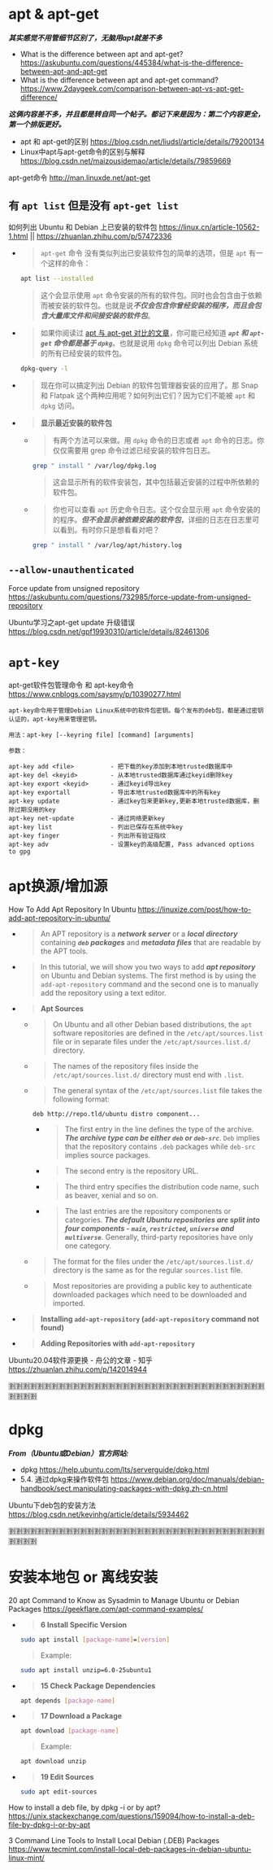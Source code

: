 
# apt & apt-get

***其实感觉不用管细节区别了，无脑用apt就差不多***
- What is the difference between apt and apt-get? https://askubuntu.com/questions/445384/what-is-the-difference-between-apt-and-apt-get
- What is the difference between apt and apt-get command? https://www.2daygeek.com/comparison-between-apt-vs-apt-get-difference/

***这俩内容差不多，并且都是转自同一个帖子。都记下来是因为：第二个内容更全，第一个排版更好。***
- apt 和 apt-get的区别 https://blog.csdn.net/liudsl/article/details/79200134
- Linux中apt与apt-get命令的区别与解释 https://blog.csdn.net/maizousidemao/article/details/79859669

apt-get命令 http://man.linuxde.net/apt-get

## 有 `apt list` 但是没有 `apt-get list`

如何列出 Ubuntu 和 Debian 上已安装的软件包 https://linux.cn/article-10562-1.html || https://zhuanlan.zhihu.com/p/57472336
- > `apt-get` 命令 没有类似列出已安装软件包的简单的选项，但是 `apt` 有一个这样的命令：
  ```sh
  apt list --installed
  ```
  > 这个会显示使用 `apt` 命令安装的所有的软件包。同时也会包含由于依赖而被安装的软件包。也就是说***不仅会包含你曾经安装的程序，而且会包含大量库文件和间接安装的软件包***。
- > 如果你阅读过 [apt 与 apt-get 对比的文章](https://itsfoss.com/apt-vs-apt-get-difference/)，你可能已经知道 ***`apt` 和 `apt-get` 命令都是基于 `dpkg`***。也就是说用 `dpkg` 命令可以列出 Debian 系统的所有已经安装的软件包。
  ```sh
  dpkg-query -l
  ```
- > 现在你可以搞定列出 Debian 的软件包管理器安装的应用了。那 Snap 和 Flatpak 这个两种应用呢？如何列出它们？因为它们不能被 `apt` 和 `dpkg` 访问。
- > **显示最近安装的软件包**
  * > 有两个方法可以来做。用 `dpkg` 命令的日志或者 `apt` 命令的日志。你仅仅需要用 grep 命令过滤已经安装的软件包日志。
    ```sh
    grep " install " /var/log/dpkg.log
    ```
    > 这会显示所有的软件安装包，其中包括最近安装的过程中所依赖的软件包。
  * > 你也可以查看 `apt` 历史命令日志。这个仅会显示用 `apt` 命令安装的的程序。***但不会显示被依赖安装的软件包***，详细的日志在日志里可以看到。有时你只是想看看对吧？
    ```sh
    grep " install " /var/log/apt/history.log
    ```

## `--allow-unauthenticated`

Force update from unsigned repository https://askubuntu.com/questions/732985/force-update-from-unsigned-repository

Ubuntu学习之apt-get update 升级错误 https://blog.csdn.net/gpf19930310/article/details/82461306

# `apt-key`

apt-get软件包管理命令 和 apt-key命令 https://www.cnblogs.com/saysmy/p/10390277.html
```console
apt-key命令用于管理Debian Linux系统中的软件包密钥。每个发布的deb包，都是通过密钥认证的，apt-key用来管理密钥。

用法：apt-key [--keyring file] [command] [arguments]

参数：

apt-key add <file>          - 把下载的key添加到本地trusted数据库中
apt-key del <keyid>         - 从本地trusted数据库通过keyid删除key
apt-key export <keyid>      - 通过keyid导出key
apt-key exportall           - 导出本地trusted数据库中的所有key
apt-key update              - 通过key包来更新key,更新本地trusted数据库，删除过期没用的key
apt-key net-update          - 通过网络更新key
apt-key list                - 列出已保存在系统中key
apt-key finger              - 列出所有验证指纹
apt-key adv                 - 设置key的高级配置, Pass advanced options to gpg
```

# apt换源/增加源

How To Add Apt Repository In Ubuntu https://linuxize.com/post/how-to-add-apt-repository-in-ubuntu/
- > An APT repository is a ***network server*** or a ***local directory*** containing ***`deb` packages*** and ***metadata files*** that are readable by the APT tools.
- > In this tutorial, we will show you two ways to add ***apt repository*** on Ubuntu and Debian systems. The first method is by using the `add-apt-repository` command and the second one is to manually add the repository using a text editor.
- > **Apt Sources**
  * > On Ubuntu and all other Debian based distributions, the `apt` software repositories are defined in the `/etc/apt/sources.list` file or in separate files under the `/etc/apt/sources.list.d/` directory.
  * > The names of the repository files inside the `/etc/apt/sources.list.d/` directory must end with `.list`.
  * > The general syntax of the `/etc/apt/sources.list` file takes the following format:
    ```console
    deb http://repo.tld/ubuntu distro component...
    ```
    + > The first entry in the line defines the type of the archive. ***The archive type can be either `deb` or `deb-src`***. `Deb` implies that the repository contains `.deb` packages while `deb-src` implies source packages.
    + > The second entry is the repository URL.
    + > The third entry specifies the distribution code name, such as beaver, xenial and so on.
    + > The last entries are the repository components or categories. ***The default Ubuntu repositories are split into four components - `main`, `restricted`, `universe` and `multiverse`***. Generally, third-party repositories have only one category.
  * > The format for the files under the `/etc/apt/sources.list.d/` directory is the same as for the regular `sources.list` file.
  * > Most repositories are providing a public key to authenticate downloaded packages which need to be downloaded and imported.
- > **Installing `add-apt-repository` (`add-apt-repository` command not found)**
- > **Adding Repositories with `add-apt-repository`**

Ubuntu20.04软件源更换 - 舟公的文章 - 知乎 https://zhuanlan.zhihu.com/p/142014944

:u5272::u5272::u5272::u5272::u5272::u5272::u5272::u5272::u5272::u5272::u5272::u5272::u5272::u5272::u5272::u5272::u5272::u5272::u5272::u5272::u5272::u5272::u5272::u5272::u5272::u5272::u5272::u5272::u5272::u5272::u5272::u5272::u5272::u5272::u5272::u5272::u5272::u5272::u5272::u5272:

# dpkg

***From（Ubuntu或Debian）官方网站:***
- dpkg https://help.ubuntu.com/lts/serverguide/dpkg.html
- 5.4. 通过dpkg来操作软件包 https://www.debian.org/doc/manuals/debian-handbook/sect.manipulating-packages-with-dpkg.zh-cn.html

Ubuntu下deb包的安装方法 https://blog.csdn.net/kevinhg/article/details/5934462

:u5272::u5272::u5272::u5272::u5272::u5272::u5272::u5272::u5272::u5272::u5272::u5272::u5272::u5272::u5272::u5272::u5272::u5272::u5272::u5272::u5272::u5272::u5272::u5272::u5272::u5272::u5272::u5272::u5272::u5272::u5272::u5272::u5272::u5272::u5272::u5272::u5272::u5272::u5272::u5272:

# 安装本地包 or 离线安装

20 apt Command to Know as Sysadmin to Manage Ubuntu or Debian Packages https://geekflare.com/apt-command-examples/
- > **6 Install Specific Version**
  ```sh
  sudo apt install [package-name]=[version]
  ```
  > Example:
  ```sh
  sudo apt install unzip=6.0-25ubuntu1
  ```
- > **15 Check Package Dependencies**
  ```sh
  apt depends [package-name]
  ```
- > **17 Download a Package**
  ```sh
  apt download [package-name]
  ```
  > Example:
  ```sh
  apt download unzip
  ```
- > **19 Edit Sources**
  ```sh
  sudo apt edit-sources
  ```

How to install a deb file, by dpkg -i or by apt? https://unix.stackexchange.com/questions/159094/how-to-install-a-deb-file-by-dpkg-i-or-by-apt

3 Command Line Tools to Install Local Debian (.DEB) Packages https://www.tecmint.com/install-local-deb-packages-in-debian-ubuntu-linux-mint/
